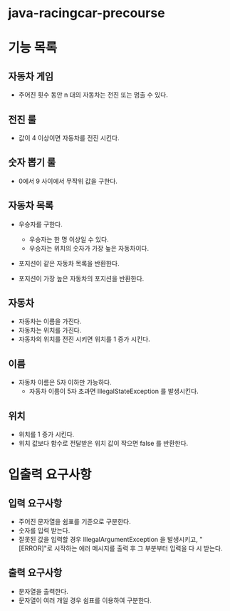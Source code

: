 # java-racingcar-precourse

# 기능 목록

## 자동차 게임

- 주어진 횟수 동안 n 대의 자동차는 전진 또는 멈출 수 있다.

## 전진 룰

- 값이 4 이상이면 자동차를 전진 시킨다.

## 숫자 뽑기 룰

- 0에서 9 사이에서 무작위 값을 구한다.

## 자동차 목록

- 우승자를 구한다.
    - 우승자는 한 명 이상일 수 있다.
    - 우승자는 위치의 숫자가 가장 높은 자동차이다.

- 포지션이 같은 자동차 목록을 반환한다.

- 포지션이 가장 높은 자동차의 포지션을 반환한다.

## 자동차

- 자동차는 이름을 가진다.
- 자동차는 위치를 가진다.
- 자동차의 위치를 전진 시키면 위치를 1 증가 시킨다.

## 이름

- 자동차 이름은 5자 이하만 가능하다.
    - 자동차 이름이 5자 초과면 IllegalStateException 를 발생시킨다.

## 위치

- 위치를 1 증가 시킨다.
- 위치 값보다 함수로 전달받은 위치 값이 작으면 false 를 반환한다.

# 입출력 요구사항

## 입력 요구사항

- 주어진 문자열을 쉼표를 기준으로 구분한다.
- 숫자를 입력 받는다.
- 잘못된 값을 입력할 경우 IllegalArgumentException 을 발생시키고, "[ERROR]"로 시작하는 에러 메시지를 출력 후 그 부분부터 입력을 다 시 받는다.

## 출력 요구사항

- 문자열을 출력한다.
- 문자열이 여러 개일 경우 쉼표를 이용하여 구분한다.

